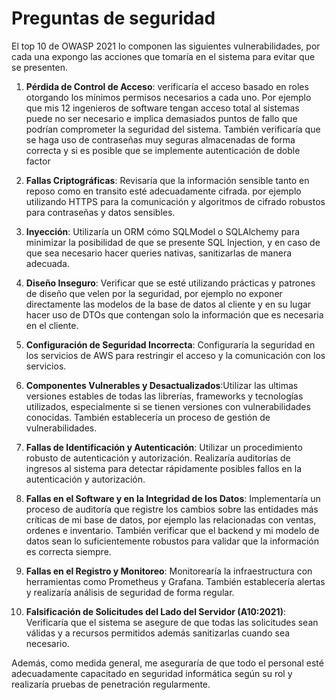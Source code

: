 # Preguntas de seguridad

El top 10 de OWASP 2021 lo componen las siguientes vulnerabilidades, por cada una expongo las acciones que tomaría en el sistema para evitar que se presenten. 

1. **Pérdida de Control de Acceso**:
verificaría el acceso basado en roles otorgando los mínimos permisos necesarios a cada uno.
Por ejemplo que mis 12 ingenieros de software tengan acceso total al sistemas puede no ser necesario e implica demasiados puntos de fallo que podrían comprometer la seguridad del sistema.
También verificaría que se haga uso de contraseñas muy seguras  almacenadas de forma correcta y si es posible que se implemente autenticación de doble factor

1. **Fallas Criptográficas**:
Revisaría que la información sensible tanto en reposo como en transito esté adecuadamente cifrada. por ejemplo utilizando HTTPS para la comunicación y algoritmos de cifrado robustos para contraseñas y datos sensibles.

1. **Inyección**: Utilizaría un ORM cómo SQLModel o SQLAlchemy para minimizar la posibilidad de que se presente SQL Injection, y en caso de que sea necesario hacer queries nativas, sanitizarlas de manera adecuada.

2. **Diseño Inseguro**:
Verificar que se esté utilizando prácticas y patrones de diseño que velen por la seguridad, por ejemplo no exponer directamente las modelos de la base de datos al cliente y en su lugar hacer uso de DTOs que contengan solo la información que es necesaria en el cliente.

1. **Configuración de Seguridad Incorrecta**:
Configuraría la seguridad en los servicios de AWS para restringir el acceso y la comunicación con los servicios.

1. **Componentes Vulnerables y Desactualizados**:Utilizar las ultimas versiones estables de todas las librerías, frameworks y tecnologías utilizados, especialmente si se tienen versiones con vulnerabilidades conocidas. También establecería un proceso de gestión de vulnerabilidades.

2. **Fallas de Identificación y Autenticación**:
Utilizar un procedimiento robusto de autenticación y autorización. Realizaría auditorías de ingresos al sistema para detectar rápidamente posibles fallos en la autenticación y autorización.

1. **Fallas en el Software y en la Integridad de los Datos**: Implementaría un proceso de auditoría que registre los cambios sobre las entidades más críticas de mi base de datos, por ejemplo las relacionadas con ventas, ordenes e inventario.
También verificar que el backend y mi modelo de datos sean lo suficientemente robustos para validar que la información es correcta siempre.

1. **Fallas en el Registro y Monitoreo**:
Monitorearía la infraestructura con herramientas como Prometheus y Grafana. También establecería alertas y realizaría análisis de seguridad de forma regular.

1.  **Falsificación de Solicitudes del Lado del Servidor (A10:2021)**: Verificaría que el sistema se asegure de que todas las solicitudes sean válidas y a recursos permitidos además sanitizarlas cuando sea necesario.


Además, como medida general, me aseguraría de que todo el personal esté adecuadamente capacitado en seguridad informática según su rol y realizaría pruebas de penetración regularmente.
